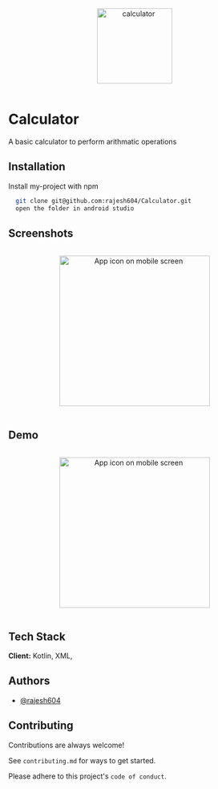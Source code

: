 <p align="center">
  <img width="150" height="150" style="margin:15px" src="https://ik.imagekit.io/hbzknb1hm/calculator.png?updatedAt=1697289503233" alt="calculator">
</p>

# Calculator

A basic calculator to perform arithmatic operations

## Installation

Install my-project with npm

```bash
  git clone git@github.com:rajesh604/Calculator.git
  open the folder in android studio 
```

## Screenshots
<p align="center">
  <img width="300" style="margin:15px" src="https://ik.imagekit.io/hbzknb1hm/calcu.jpg?updatedAt=1697286508048" alt="App icon on mobile screen">
</p>

## Demo

<p align="center">
  <img width="300" style="margin:15px" src="https://ik.imagekit.io/hbzknb1hm/calci.gif?updatedAt=1697288573948" alt="App icon on mobile screen">
</p>

## Tech Stack

**Client:** Kotlin, XML, 

## Authors

- [@rajesh604](https://github.com/rajesh604)

## Contributing

Contributions are always welcome!

See `contributing.md` for ways to get started.

Please adhere to this project's `code of conduct`.

